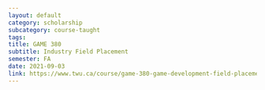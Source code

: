```yaml
---
layout: default
category: scholarship
subcategory: course-taught
tags:
title: GAME 380
subtitle: Industry Field Placement
semester: FA
date: 2021-09-03
link: https://www.twu.ca/course/game-380-game-development-field-placement-2021-2022
---
```

